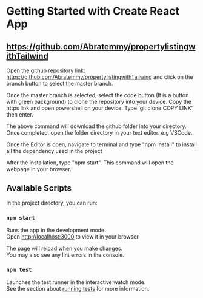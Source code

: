 # Getting Started with Create React App
## https://github.com/Abratemmy/propertylistingwithTailwind
Open the github repository link: https://github.com/Abratemmy/propertylistingwithTailwind and click on the branch button to select the master branch.

Once the master branch is selected, select the code button (It is a button with green background) to clone the repository into your device.
Copy the https link and open powershell on your device. Type 'git clone COPY LINK' then enter.

The above command will download the github folder into your directory. Once completed, open the folder directory in your text editor. e.g VSCode.

Once the Editor is open, navigate to terminal and type "npm Install" to install all the dependency used in the project

After the installation, type "npm start". This command will open the webpage in your browser.

## Available Scripts

In the project directory, you can run:

### `npm start`

Runs the app in the development mode.\
Open [http://localhost:3000](http://localhost:3000) to view it in your browser.

The page will reload when you make changes.\
You may also see any lint errors in the console.

### `npm test`

Launches the test runner in the interactive watch mode.\
See the section about [running tests](https://facebook.github.io/create-react-app/docs/running-tests) for more information.



